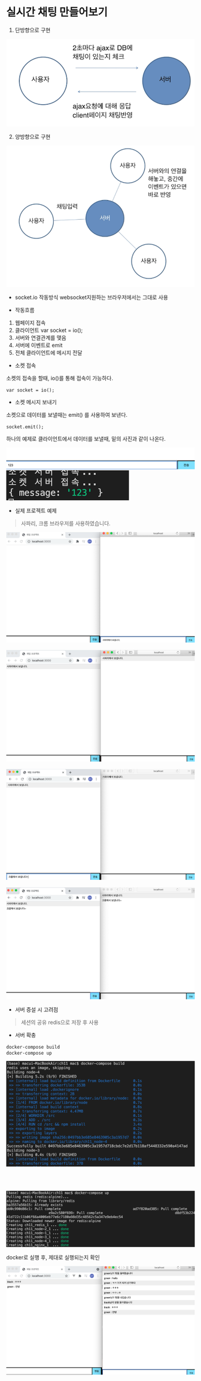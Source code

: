 # 실시간 채팅 만들어보기

1. 단방향으로 구현

![ajax](./Resource/ajax1.png)

2. 양방향으로 구현

![socket](./Resource/socket.png)


- socket.io 작동방식
websocket지원하는 브라우저에서는 그대로 사용


- 작동흐름
1. 웹페이지 접속
2. 클라이언트 var socket = io();
3. 서버와 연결관계를 맺음
4. 서버에 이벤트로 emit
5. 전체 클라이언트에 메시지 전달


- 소켓 접속

소켓의 접속을 할때, io()를 통해 접속이 가능하다.

```
var socket = io();
```

- 소켓 메시지 보내기

소켓으로 데이터를 보낼때는 emit() 를 사용하여 보낸다.

```
socket.emit();
```

하나의 예제로 클라이언트에서 데이터를 보낼때, 밑의 사진과 같이 나온다.

![emit](Resource/emit1.png)
![emit](Resource/emit2.png)



- 실제 프로젝트 예제

> 사파리, 크롬 브라우저를 사용하였습니다.

![project1](Resource/project1.png)
<br><br>
![project2](Resource/project2.png)
<br><br>
![project3](Resource/project3.png)
<br><br>
![project4](Resource/project4.png)



- 서버 증설 시 고려점

> 세션의 공유
redis으로 저장 후 사용


- 서버 확충

```
docker-compose build
docker-compose up
```

![docker-build](Resource/dokcer-build.png)

<br><br>

![docker-up](Resource/docker-up.png)


docker로 실행 후, 제대로 실행되는지 확인

![docker-image](Resource/docker-chat.png)